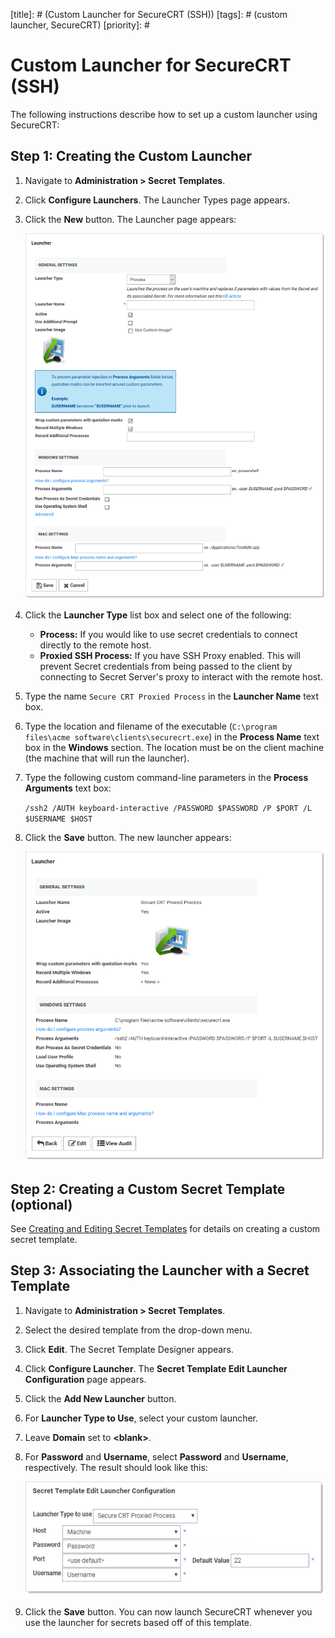 [title]: # (Custom Launcher for SecureCRT (SSH))
[tags]: # (custom launcher, SecureCRT)
[priority]: #

# Custom Launcher for SecureCRT (SSH)

The following instructions describe how to set up a custom launcher using SecureCRT:

## Step 1: Creating the Custom Launcher

1. Navigate to **Administration \> Secret Templates**.

2. Click **Configure Launchers**. The Launcher Types page appears.

3. Click the **New** button. The Launcher page appears:

   ![image-20200430134847224](images/image-20200430134847224.png)

4. Click the **Launcher Type** list box and select one of the following:

   - **Process:** If you would like to use secret credentials to connect directly to the remote host.
   - **Proxied SSH Process:** If you have SSH Proxy enabled. This will prevent Secret credentials from being passed to the client by connecting to Secret Server's proxy to interact with the remote host.

5. Type the name `Secure CRT Proxied Process` in the **Launcher Name** text box. 

6. Type the location and filename of the executable (`C:\program files\acme software\clients\securecrt.exe`) in the **Process Name** text box in the **Windows** section. The location must be on the client machine (the machine that will run the launcher).

7. Type the following custom command-line parameters in the **Process Arguments** text box:

   `/ssh2 /AUTH keyboard-interactive /PASSWORD $PASSWORD /P $PORT /L $USERNAME $HOST`

8. Click the **Save** button. The new launcher appears:

   ![image-20200430141525162](images/image-20200430141525162.png)

## Step 2: Creating a Custom Secret Template (optional)

See [Creating and Editing Secret Templates](../../secret-templates/managing-secret-templates/creating-or-editing-secret-templates/index.md) for details on creating a custom secret template.

## Step 3: Associating the Launcher with a Secret Template

1. Navigate to **Administration > Secret Templates**.

2. Select the desired template from the drop-down menu.

3. Click **Edit**. The Secret Template Designer appears.

4. Click **Configure Launcher**. The **Secret Template Edit Launcher Configuration** page appears.

5. Click the **Add New Launcher** button.

6. For **Launcher Type to Use**, select your custom launcher.

7. Leave **Domain** set to **\<blank\>**.

8. For **Password** and **Username**, select **Password** and **Username**, respectively. The result should look like this:

   ![image-20200430143053490](images/image-20200430143053490.png)

9. Click the **Save** button. You can now launch SecureCRT whenever you use the launcher for secrets based off of this template.

 

 

 

 